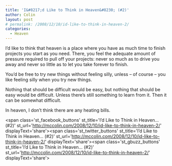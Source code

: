 ```yaml
---
title: 'I&#8217;d Like to Think in Heaven&#8230; (#2)'
author: Colin
layout: post
# permalink: /2008/12/10/id-like-to-think-in-heaven-2/
categories:
  - Heaven
---
```

I&#8217;d like to think that heaven is a place where you have as much time to finish projects you start as you need. There, you feel the adequate amount of pressure required to pull off your projects: never so much as to drive you away and never so little as to let you take forever to finish.

You&#8217;d be free to try new things without feeling silly, unless &#8211; of course &#8211; you like feeling silly when you try new things.

Nothing that should be difficult would be easy, but nothing that should be easy would be difficult. Unless there&#8217;s still something to learn from it. Then it can be somewhat difficult.

In heaven, I don&#8217;t think there are any heating bills.

<span class='st\_facebook\_buttons' st\_title='I&#8217;d Like to Think in Heaven&#8230; (#2)' st\_url='http://mccolin.com/2008/12/10/id-like-to-think-in-heaven-2/' displayText='share'></span><span class='st\_twitter\_buttons' st\_title='I&#8217;d Like to Think in Heaven&#8230; (#2)' st\_url='http://mccolin.com/2008/12/10/id-like-to-think-in-heaven-2/' displayText='share'></span><span class='st\_gbuzz\_buttons' st\_title='I&#8217;d Like to Think in Heaven&#8230; (#2)' st\_url='http://mccolin.com/2008/12/10/id-like-to-think-in-heaven-2/' displayText='share'></span>